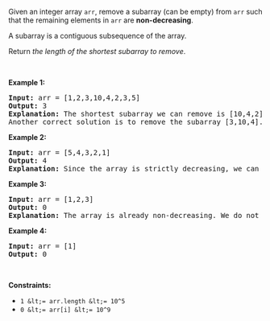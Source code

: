 Given an integer array&nbsp;`` arr ``, remove a&nbsp;subarray (can be empty) from&nbsp;`` arr ``&nbsp;such that the remaining elements in `` arr ``&nbsp;are __non-decreasing__.

A subarray is a contiguous&nbsp;subsequence of the array.

Return&nbsp;_the length of the shortest subarray to remove_.

&nbsp;

__Example 1:__

<pre>
<strong>Input:</strong> arr = [1,2,3,10,4,2,3,5]
<strong>Output:</strong> 3
<strong>Explanation: </strong>The shortest subarray we can remove is [10,4,2] of length 3. The remaining elements after that will be [1,2,3,3,5] which are sorted.
Another correct solution is to remove the subarray [3,10,4].</pre>

__Example 2:__

<pre>
<strong>Input:</strong> arr = [5,4,3,2,1]
<strong>Output:</strong> 4
<strong>Explanation: </strong>Since the array is strictly decreasing, we can only keep a single element. Therefore we need to remove a subarray of length 4, either [5,4,3,2] or [4,3,2,1].
</pre>

__Example 3:__

<pre>
<strong>Input:</strong> arr = [1,2,3]
<strong>Output:</strong> 0
<strong>Explanation: </strong>The array is already non-decreasing. We do not need to remove any elements.
</pre>

__Example 4:__

<pre>
<strong>Input:</strong> arr = [1]
<strong>Output:</strong> 0
</pre>

&nbsp;

__Constraints:__

*   `` 1 &lt;= arr.length &lt;= 10^5 ``
*   `` 0 &lt;= arr[i] &lt;= 10^9 ``